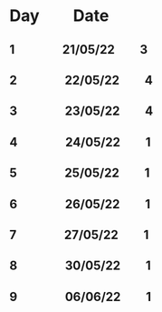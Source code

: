 # Day               &nbsp;    &nbsp; &nbsp; &nbsp; Date
   ## 1         &nbsp; &nbsp; &nbsp;            &nbsp;    &nbsp; &nbsp; &nbsp; &nbsp; 21/05/22    &nbsp; &nbsp; &nbsp;            &nbsp;    3
   ## 2         &nbsp; &nbsp; &nbsp;            &nbsp;    &nbsp; &nbsp; &nbsp; &nbsp; 22/05/22    &nbsp; &nbsp; &nbsp;            &nbsp;    4
## 3         &nbsp; &nbsp; &nbsp;            &nbsp;    &nbsp; &nbsp; &nbsp; &nbsp; 23/05/22    &nbsp; &nbsp; &nbsp;            &nbsp;    4
## 4         &nbsp; &nbsp; &nbsp;            &nbsp;    &nbsp; &nbsp; &nbsp; &nbsp; 24/05/22    &nbsp; &nbsp; &nbsp;            &nbsp;    1
## 5         &nbsp; &nbsp; &nbsp;            &nbsp;    &nbsp; &nbsp; &nbsp; &nbsp; 25/05/22    &nbsp; &nbsp; &nbsp;            &nbsp;    1
## 6         &nbsp; &nbsp; &nbsp;            &nbsp;    &nbsp; &nbsp; &nbsp; &nbsp; 26/05/22    &nbsp; &nbsp; &nbsp;            &nbsp;    1
## 7         &nbsp; &nbsp; &nbsp;            &nbsp;    &nbsp; &nbsp; &nbsp; &nbsp; 27/05/22    &nbsp; &nbsp; &nbsp;            &nbsp;    1
## 8         &nbsp; &nbsp; &nbsp;            &nbsp;    &nbsp; &nbsp; &nbsp; &nbsp; 30/05/22    &nbsp; &nbsp; &nbsp;            &nbsp;    1
## 9         &nbsp; &nbsp; &nbsp;            &nbsp;    &nbsp; &nbsp; &nbsp; &nbsp; 06/06/22    &nbsp; &nbsp; &nbsp;            &nbsp;    1
